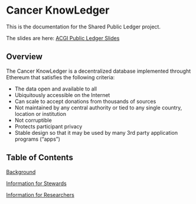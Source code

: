 Cancer KnowLedger
====================

This is the documentation for the Shared Public Ledger project.

The slides are here: [ACGI Public Ledger Slides](ACGI-ledger-slides-May2016.pdf)

Overview
--------
The Cancer KnowLedger is a decentralized database implemented throught Ethereum that satisfies the following criteria:

* The data open and available to all
* Ubiquitously accessible on the Internet
* Can scale to accept donations from thousands of sources
* Not maintained by any central authority or tied to any single country, location or institution
* Not corruptible
* Protects participant privacy
* Stable design so that it may be used by many 3rd party application programs (“apps”)



Table of Contents
-----------------

   [Background](background.md)
   
   [Information for Stewards](stewards.md)
   
   [Information for Researchers](researchers.md)
